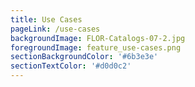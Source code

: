 ```yaml
---
title: Use Cases
pageLink: /use-cases
backgroundImage: FLOR-Catalogs-07-2.jpg
foregroundImage: feature_use-cases.png
sectionBackgroundColor: '#6b3e3e'
sectionTextColor: '#d0d0c2'
---
```


